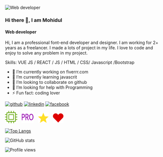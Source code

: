 ![Web developer ](https://thumbs.gfycat.com/CompleteSimplisticGrizzlybear-max-1mb.gif)
### Hi there 👋, I am Mohidul 
#### Web developer 

Hi, I am a professional font-end developer and designer. I am working for 2+ years as a freelancer. I made a lots of project in my life. I love to code and enjoy to solve any problem in my project.

Skills: VUE JS / REACT / JS / HTML / CSS/ Javascript /Bootstrap

- 🔭 I’m currently working on fiverrr.com 
- 🌱 I’m currently learning javascrit 
- 👯 I’m looking to collaborate on github 
- 🤔 I’m looking for help with Programming 
- ⚡ Fun fact: coding lover 


[<img src='https://cdn.jsdelivr.net/npm/simple-icons@3.0.1/icons/github.svg' alt='github' height='40'>](https://github.com/MohidulCreative)  [<img src='https://cdn.jsdelivr.net/npm/simple-icons@3.0.1/icons/linkedin.svg' alt='linkedin' height='40'>](https://www.linkedin.com/in/MohidulIslam/)  [<img src='https://cdn.jsdelivr.net/npm/simple-icons@3.0.1/icons/facebook.svg' alt='facebook' height='40'>](https://www.facebook.com/Mohidulislam)  

<a href='https://docs.github.com/en/developers'><img src='https://raw.githubusercontent.com/acervenky/animated-github-badges/master/assets/devbadge.gif' width='40' height='40'></a> <a href='https://github.com/pricing'><img src='https://raw.githubusercontent.com/acervenky/animated-github-badges/master/assets/pro.gif' width='40' height='40'></a> <a href='https://stars.github.com/'><img src='https://raw.githubusercontent.com/acervenky/animated-github-badges/master/assets/starbadge.gif' width='35' height='35'></a> <a href='https://docs.github.com/en/github/supporting-the-open-source-community-with-github-sponsors'><img src='https://raw.githubusercontent.com/acervenky/animated-github-badges/master/assets/sponsorbadge.gif' width='35' height='35'></a> 

[![Top Langs](https://github-readme-stats.vercel.app/api/top-langs/?username=MohidulCreative)](https://github.com/anuraghazra/github-readme-stats)

![GitHub stats](https://github-readme-stats.vercel.app/api?username=MohidulCreative&show_icons=true)  

![Profile views](https://gpvc.arturio.dev/MohidulCreative)  
